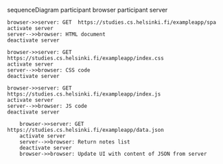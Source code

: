 sequenceDiagram
    participant browser
    participant server

    browser->>server: GET  https://studies.cs.helsinki.fi/exampleapp/spa
    activate server
    server-->>browser: HTML document
    deactivate server

    browser->>server: GET  https://studies.cs.helsinki.fi/exampleapp/index.css
    activate server
    server-->>browser: CSS code
    deactivate server

    browser->>server: GET  https://studies.cs.helsinki.fi/exampleapp/index.js
    activate server
    server-->>browser: JS code
    deactivate server

        browser->>server: GET https://studies.cs.helsinki.fi/exampleapp/data.json
        activate server
        server-->>browser: Return notes list
        deactivate server
        browser->>browser: Update UI with content of JSON from server